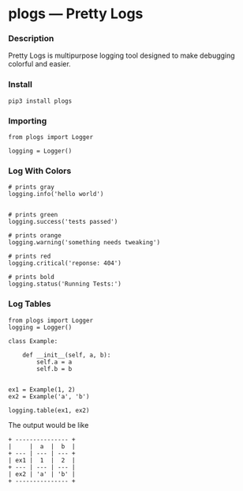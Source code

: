 # plogs — Pretty Logs

### Description
Pretty Logs is multipurpose logging tool designed to make debugging colorful and easier.


### Install
```
pip3 install plogs
```

### Importing
```python3
from plogs import Logger

logging = Logger()
```

### Log With Colors
```python3
# prints gray
logging.info('hello world')


# prints green
logging.success('tests passed')

# prints orange
logging.warning('something needs tweaking')

# prints red
logging.critical('reponse: 404')

# prints bold
logging.status('Running Tests:')
```

### Log Tables
```python3
from plogs import Logger
logging = Logger()

class Example:

    def __init__(self, a, b):
        self.a = a
        self.b = b


ex1 = Example(1, 2)
ex2 = Example('a', 'b')

logging.table(ex1, ex2)
```
The output would be like
```
+ --------------- +
|     |  a  |  b  |
+ --- | --- | --- +
| ex1 |  1  |  2  |
+ --- | --- | --- |
| ex2 | 'a' | 'b' |
+ --------------- +
```
